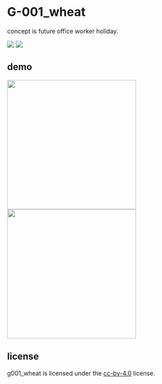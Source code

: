 G-001_wheat
====

concept is future office worker holiday.

<img src="https://img.shields.io/badge/-unity-red.svg?logo=unity&style=plastic"> <img src="https://img.shields.io/badge/-excel-yellow.svg?logo=microsoft-excel&style=plastic">

## demo

<img height="300" src="https://fpiccdn.com/24545_2/w500/h0/mratio/ejpg/?20bec34219858e3a3ff5ba40da2528e3">  <img height="300" src="https://fpiccdn.com/24545_3/w500/h0/mratio/ejpg/?20bec34219858e3a3ff5ba40da2528e3">  

## license

g001_wheat is licensed under the [cc-by-4.0](https://creativecommons.org/licenses/by/4.0/deed.en) license.
